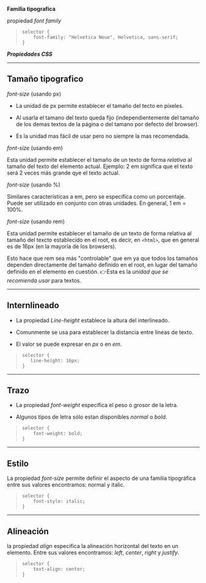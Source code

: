 
**Familia tipografica**

propiedad *font family*

>``selector {`` <br>
>``    font-family: "Helvetica Neue", Helvetica, sans-serif;`` <br>
>``}`` <br>

***Propiedades CSS***

----------------------------------------------------------------
**Tamaño tipografico**
----------------------------------------------------------------
*font-size* (usando px)

- La unidad de px permite establecer el tamaño del tecto en píxeles.

- Al usarla el tamano del texto queda fijo (independientemente del tamaño de los demas textos de la página o del tamano por defecto del browser).

- Es la unidad mas fácil de usar pero no siempre la mas recomendada.

*font-size* (usando em)

Esta unidad permite establecer el tamaño de un texto de forma *relativa* al tamaño del texto del elemento actual.
Ejemplo: 2 em significa que el texto será 2 veces más grande qye el texto actual.

*font-size* (usando %)

Similares características a em, pero se especifica como un porcentaje. Puede ser utilizado en conjunto con otras unidades.
En general, 1 em = 100%.

*font-size* (usando rem)

Esta unidad permite establecer el tamaño de un texto de forma relativa al tamaño del texcto establecido en el root, es decir, en ``<html>``, que en general es de 16px (en la mayoría de los browsers).

Esto hace que rem sea más "controlable" que em ya que todos los tamaños dependen directamente del tamaño definido en el root, en lugar del tamaño definido en el elemento en cuestión.
👉Esta es la *unidad que se recomienda usar* para textos.

----------------------------------------------------------------
**Internlineado**
----------------------------------------------------------------
 - La propiedad *Line-height* establece la altura del interlineado.

 - Comunmente se usa para establecer la distancia entre lineas de texto.

 - El valor se puede expresar en *px* o en *em*.

 > ``selector {`` <br>
 > ``   line-height: 16px;`` <br>
 > ``}`` <br>

----------------------------------------------------------------
**Trazo**
----------------------------------------------------------------
- La propiedad *font-weight* especifica el peso o grosor de la letra.

- Algunos tipos de letra sólo estan disponibles *normal* o *bold*.

> ``selector {`` <br>
> ``    font-weight: bold;`` <br>
> ``}`` <br>

----------------------------------------------------------------
**Estilo**
----------------------------------------------------------------
La propiedad *font-size* permite definir el aspecto de una familia tipográfica entre sus valores encontramos:
normal y italic.

> ``selector {`` <br>
> ``    font-style: italic;`` <br>
> ``}`` <br>

----------------------------------------------------------------
**Alineación**
----------------------------------------------------------------

la propiedad *align* especifica la alineación horizontal del texto en un elemento.
Entre sus valores encontramos: *left*, *center*, *right* y *justify*.

> ``selector {`` <br>
> ``    text-align: center;`` <br>
> ``}`` <br>

